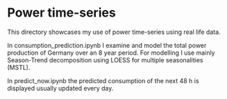 # Power time-series

This directory showcases my use of power time-series
using real life data.

In consumption_prediction.ipynb I examine and model the total power
production of Germany over an 8 year period. For modelling I use mainly Season-Trend decomposition using LOESS for multiple seasonalities (MSTL).

In predict_now.ipynb the predicted consumption of the next 48 h is displayed usually updated every day. 



